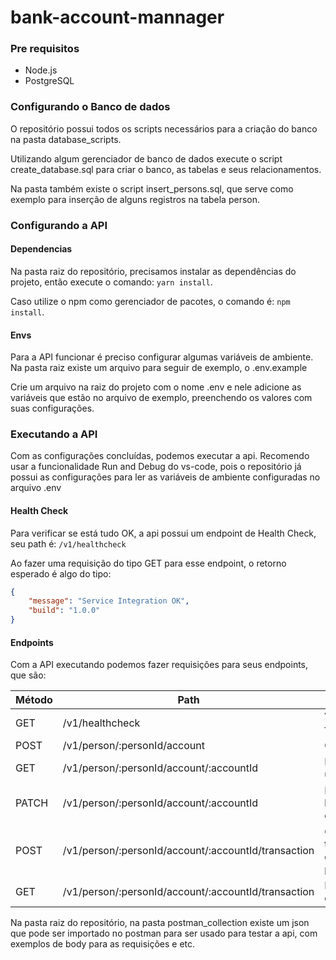 # bank-account-mannager

### Pre requisitos
  * Node.js
  * PostgreSQL

### Configurando o Banco de dados
O repositório possui todos os scripts necessários para a criação do banco na pasta database_scripts.

Utilizando algum gerenciador de banco de dados execute o script create_database.sql para criar o banco, as tabelas e seus relacionamentos.

Na pasta também existe o script insert_persons.sql, que serve como exemplo para inserção de alguns registros na tabela person. 

### Configurando a API

#### Dependencias
Na pasta raiz do repositório, precisamos instalar as dependências do projeto, então execute o comando: `yarn install`.

Caso utilize o npm como gerenciador de pacotes, o comando é: `npm install`.

#### Envs
Para a API funcionar é preciso configurar algumas variáveis de ambiente. Na pasta raiz existe um arquivo para seguir de exemplo, o .env.example

Crie um arquivo na raiz do projeto com o nome .env e nele adicione as variáveis que estão no arquivo de exemplo, preenchendo os valores com suas configurações. 

### Executando a API
Com as configurações concluídas, podemos executar a api.
Recomendo usar a funcionalidade Run and Debug do vs-code, pois o repositório já possui as configurações para ler as variáveis de ambiente configuradas no arquivo .env

#### Health Check
Para verificar se está tudo OK, a api possui um endpoint de Health Check, seu path é: `/v1/healthcheck`

Ao fazer uma requisição do tipo GET para esse endpoint, o retorno esperado é algo do tipo: 
```json
{
    "message": "Service Integration OK",
    "build": "1.0.0"
}
```
#### Endpoints
Com a API executando podemos fazer requisições para seus endpoints, que são:

| Método  | Path                                                 | Descrição                                                   |
| ------- | ---------------------------------------------------- | ----------------------------------------------------------- |
| GET     | /v1/healthcheck                                      | Verifica se a api está funcionando                          |
| POST    | /v1/person/:personId/account                         | Cria uma conta                                              |
| GET     | /v1/person/:personId/account/:accountId              | Pesquisa o saldo de uma conta                               |
| PATCH   | /v1/person/:personId/account/:accountId              | Realiza o bloqueio/desbloqueio da conta                     |
| POST    | /v1/person/:personId/account/:accountId/transaction  | Cadastra uma transação de deposito ou saque para uma conta  |
| GET     | /v1/person/:personId/account/:accountId/transaction  | Pesquisa de extrato de uma conta                            |

Na pasta raiz do repositório, na pasta postman_collection existe um json que pode ser importado no postman para ser usado para testar a api, com exemplos de body para as requisições e etc.




